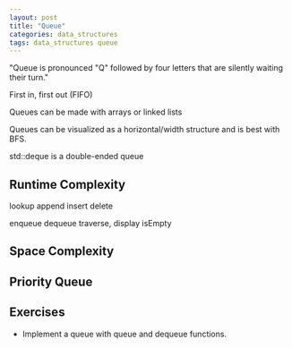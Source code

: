 ```yaml
---
layout: post
title: "Queue"
categories: data_structures
tags: data_structures queue
---
```


"Queue is pronounced "Q" followed by four letters that are silently waiting their turn."

First in, first out (FIFO)

Queues can be made with arrays or linked lists

Queues can be visualized as a horizontal/width structure and is best with BFS.

std::deque is a double-ended queue

## Runtime Complexity

lookup 
append 
insert 
delete 

enqueue
dequeue
traverse, display
isEmpty

## Space Complexity



## Priority Queue



## Exercises

- Implement a queue with queue and dequeue functions.


